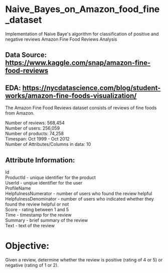 # Naive_Bayes_on_Amazon_food_fine_dataset

Implementation of Naive Baye's algorithm for classification of positive and negative reviews
Amazon Fine Food Reviews Analysis
## Data Source: https://www.kaggle.com/snap/amazon-fine-food-reviews

## EDA: https://nycdatascience.com/blog/student-works/amazon-fine-foods-visualization/

The Amazon Fine Food Reviews dataset consists of reviews of fine foods from Amazon.<br>

Number of reviews: 568,454<br>
Number of users: 256,059<br>
Number of products: 74,258<br>
Timespan: Oct 1999 - Oct 2012<br>
Number of Attributes/Columns in data: 10<br>

## Attribute Information:<br>

Id<br>
ProductId - unique identifier for the product<br>
UserId - unqiue identifier for the user<br>
ProfileName<br>
HelpfulnessNumerator - number of users who found the review helpful<br>
HelpfulnessDenominator - number of users who indicated whether they found the review helpful or not<br>
Score - rating between 1 and 5<br>
Time - timestamp for the review<br>
Summary - brief summary of the review<br>
Text - text of the review<br>

# Objective:
Given a review, determine whether the review is positive (rating of 4 or 5) or negative (rating of 1 or 2).
